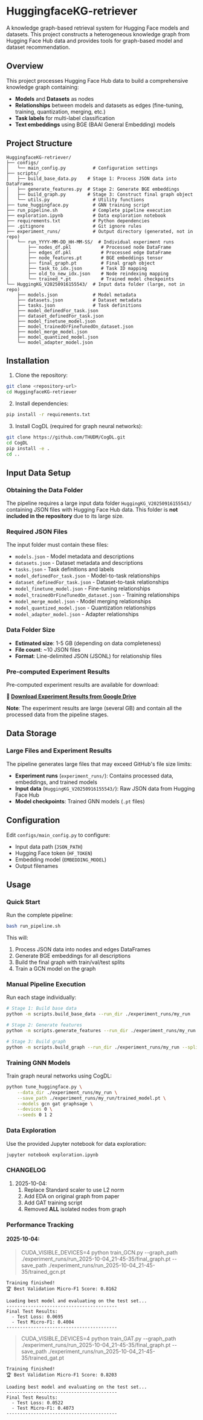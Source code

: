 # HuggingfaceKG-retriever

A knowledge graph-based retrieval system for Hugging Face models and datasets. This project constructs a heterogeneous knowledge graph from Hugging Face Hub data and provides tools for graph-based model and dataset recommendation.

## Overview

This project processes Hugging Face Hub data to build a comprehensive knowledge graph containing:
- **Models** and **Datasets** as nodes
- **Relationships** between models and datasets as edges (fine-tuning, training, quantization, merging, etc.)
- **Task labels** for multi-label classification
- **Text embeddings** using BGE (BAAI General Embedding) models

## Project Structure

```
HuggingfaceKG-retriever/
├── configs/
│   └── main_config.py          # Configuration settings
├── scripts/
│   ├── build_base_data.py    # Stage 1: Process JSON data into DataFrames
│   ├── generate_features.py  # Stage 2: Generate BGE embeddings
│   ├── build_graph.py        # Stage 3: Construct final graph object
│   └── utils.py                # Utility functions
├── tune_huggingface.py         # GNN training script
├── run_pipeline.sh             # Complete pipeline execution
├── exploration.ipynb           # Data exploration notebook
├── requirements.txt            # Python dependencies
├── .gitignore                  # Git ignore rules
├── experiment_runs/            # Output directory (generated, not in repo)
│   └── run_YYYY-MM-DD_HH-MM-SS/  # Individual experiment runs
│       ├── nodes_df.pkl           # Processed node DataFrame
│       ├── edges_df.pkl           # Processed edge DataFrame
│       ├── node_features.pt       # BGE embeddings tensor
│       ├── final_graph.pt         # Final graph object
│       ├── task_to_idx.json       # Task ID mapping
│       ├── old_to_new_idx.json    # Node reindexing mapping
│       └── trained_*.pt           # Trained model checkpoints
└── HuggingKG_V20250916155543/  # Input data folder (large, not in repo)
    ├── models.json             # Model metadata
    ├── datasets.json           # Dataset metadata
    ├── tasks.json              # Task definitions
    ├── model_definedFor_task.json
    ├── dataset_definedFor_task.json
    ├── model_finetune_model.json
    ├── model_trainedOrFineTunedOn_dataset.json
    ├── model_merge_model.json
    ├── model_quantized_model.json
    └── model_adapter_model.json
```


## Installation

1. Clone the repository:
```bash
git clone <repository-url>
cd HuggingfaceKG-retriever
```

2. Install dependencies:
```bash
pip install -r requirements.txt
```

3. Install CogDL (required for graph neural networks):
```bash
git clone https://github.com/THUDM/CogDL.git
cd CogDL
pip install -e .
cd ..
```

## Input Data Setup

### Obtaining the Data Folder

The pipeline requires a large input data folder `HuggingKG_V20250916155543/` containing JSON files with Hugging Face Hub data. This folder is **not included in the repository** due to its large size.

### Required JSON Files

The input folder must contain these files:
- `models.json` - Model metadata and descriptions
- `datasets.json` - Dataset metadata and descriptions  
- `tasks.json` - Task definitions and labels
- `model_definedFor_task.json` - Model-to-task relationships
- `dataset_definedFor_task.json` - Dataset-to-task relationships
- `model_finetune_model.json` - Fine-tuning relationships
- `model_trainedOrFineTunedOn_dataset.json` - Training relationships
- `model_merge_model.json` - Model merging relationships
- `model_quantized_model.json` - Quantization relationships
- `model_adapter_model.json` - Adapter relationships

### Data Folder Size
- **Estimated size**: 1-5 GB (depending on data completeness)
- **File count**: ~10 JSON files
- **Format**: Line-delimited JSON (JSONL) for relationship files

### Pre-computed Experiment Results

Pre-computed experiment results are available for download:

**🔗 [Download Experiment Results from Google Drive](https://drive.google.com/drive/u/1/folders/1z4z75BCGtIfGcgeztAWTcP2yNiY1nNUK)**

**Note**: The experiment results are large (several GB) and contain all the processed data from the pipeline stages.

## Data Storage

### Large Files and Experiment Results

The pipeline generates large files that may exceed GitHub's file size limits:

- **Experiment runs** (`experiment_runs/`): Contains processed data, embeddings, and trained models
- **Input data** (`HuggingKG_V20250916155543/`): Raw JSON data from Hugging Face Hub
- **Model checkpoints**: Trained GNN models (`.pt` files)


## Configuration

Edit `configs/main_config.py` to configure:
- Input data path (`JSON_PATH`)
- Hugging Face token (`HF_TOKEN`)
- Embedding model (`EMBEDDING_MODEL`)
- Output filenames

## Usage

### Quick Start

Run the complete pipeline:
```bash
bash run_pipeline.sh
```

This will:
1. Process JSON data into nodes and edges DataFrames
2. Generate BGE embeddings for all descriptions
3. Build the final graph with train/val/test splits
4. Train a GCN model on the graph

### Manual Pipeline Execution

Run each stage individually:

```bash
# Stage 1: Build base data
python -m scripts.build_base_data --run_dir ./experiment_runs/my_run

# Stage 2: Generate features
python -m scripts.generate_features --run_dir ./experiment_runs/my_run

# Stage 3: Build graph
python -m scripts.build_graph --run_dir ./experiment_runs/my_run --split_strategy time
```

### Training GNN Models

Train graph neural networks using CogDL:

```bash
python tune_huggingface.py \
    --data_dir ./experiment_runs/my_run \
    --save_path ./experiment_runs/my_run/trained_model.pt \
    --models gcn gat graphsage \
    --devices 0 \
    --seeds 0 1 2
```

### Data Exploration

Use the provided Jupyter notebook for data exploration:
```bash
jupyter notebook exploration.ipynb
```

### CHANGELOG
1. 2025-10-04: 
    1. Replace Standard scaler to use L2 norm
    2. Add EDA on original graph from paper
    3. Add GAT training script
    4. Removed **ALL** isolated nodes from graph

### Performance Tracking
#### 2025-10-04:
> CUDA_VISIBLE_DEVICES=4 python train_GCN.py --graph_path ./experiment_runs/run_2025-10-04_21-45-35/final_graph.pt --save_path ./experiment_runs/run_2025-10-04_21-45-35/trained_gcn.pt
```
Training finished!
🏆 Best Validation Micro-F1 Score: 0.8162

Loading best model and evaluating on the test set...
-----------------------------------------
Final Test Results:
  - Test Loss: 0.0695
  - Test Micro-F1: 0.4004
-----------------------------------------
```

> CUDA_VISIBLE_DEVICES=4 python train_GAT.py --graph_path ./experiment_runs/run_2025-10-04_21-45-35/final_graph.pt --save_path ./experiment_runs/run_2025-10-04_21-45-35/trained_gat.pt
```
Training finished!
🏆 Best Validation Micro-F1 Score: 0.8203

Loading best model and evaluating on the test set...
-----------------------------------------
Final Test Results:
  - Test Loss: 0.0522
  - Test Micro-F1: 0.4073
-----------------------------------------
```